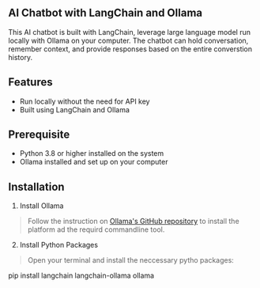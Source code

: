 ## AI Chatbot with LangChain and Ollama

This AI chatbot is built with LangChain, leverage large language model run locally with Ollama on your computer. The chatbot can hold conversation, remember context, and provide responses based on the entire converstion history. 

## Features 
- Run locally without the need for API key
- Built using LangChain and Ollama

## Prerequisite 
- Python 3.8 or higher installed on the system 
- Ollama installed and set up on your computer 

## Installation
 1. Install Ollama
>Follow the instruction on [Ollama's GitHub repository](https://github.com/ollama/ollama) to install the platform ad the requird commandline tool.
   
2. Install Python Packages
> Open your terminal and install the neccessary pytho packages:

   pip install langchain langchain-ollama ollama

